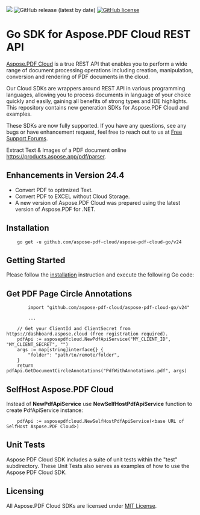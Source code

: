![](https://img.shields.io/badge/api-v3.0-lightgrey) ![GitHub release (latest by date)](https://img.shields.io/github/v/release/aspose-pdf-cloud/aspose-pdf-cloud-go)   [![GitHub license](https://img.shields.io/github/license/aspose-pdf-cloud/aspose-pdf-cloud-go)](https://github.com/aspose-pdf-cloud/aspose-pdf-cloud-go/blob/master/LICENSE)

# Go SDK for Aspose.PDF Cloud REST API
[Aspose.PDF Cloud](https://products.aspose.cloud/pdf) is a true REST API that enables you to perform a wide range of document processing operations including creation, manipulation, conversion and rendering of PDF documents in the cloud.

Our Cloud SDKs are wrappers around REST API in various programming languages, allowing you to process documents in language of your choice quickly and easily, gaining all benefits of strong types and IDE highlights. This repository contains new generation SDKs for Aspose.PDF Cloud and examples.

These SDKs are now fully supported. If you have any questions, see any bugs or have enhancement request, feel free to reach out to us at [Free Support Forums](https://forum.aspose.cloud/c/pdf).

Extract Text & Images of a PDF document online https://products.aspose.app/pdf/parser.

## Enhancements in Version 24.4
- Convert PDF to optimized Text.
- Convert PDF to EXCEL without Cloud Storage.
- A new version of Aspose.PDF Cloud was prepared using the latest version of Aspose.PDF for .NET.

## Installation
```
    go get -u github.com/aspose-pdf-cloud/aspose-pdf-cloud-go/v24
```

## Getting Started
Please follow the [installation](#installation) instruction and execute the following Go code:

## Get PDF Page Circle Annotations
```
        import "github.com/aspose-pdf-cloud/aspose-pdf-cloud-go/v24"

        ...

	// Get your ClientId and ClientSecret from https://dashboard.aspose.cloud (free registration required).
	pdfApi := asposepdfcloud.NewPdfApiService("MY_CLIENT_ID", "MY_CLIENT_SECRET", "")
	args := map[string]interface{} {
		"folder": "path/to/remote/folder",
	}
	return pdfApi.GetDocumentCircleAnnotations("PdfWithAnnotations.pdf", args)
```

## SelfHost Aspose.PDF Cloud
Instead of **NewPdfApiService** use **NewSelfHostPdfApiService** function to create PdfApiService instance:
```
	pdfApi := asposepdfcloud.NewSelfHostPdfApiService(<base URL of SelfHost Aspose.PDF Cloud>)
```

## Unit Tests
Aspose PDF Cloud SDK includes a suite of unit tests within the "test" subdirectory. These Unit Tests also serves as examples of how to use the Aspose PDF Cloud SDK.

## Licensing
All Aspose.PDF Cloud SDKs are licensed under [MIT License](LICENSE).
